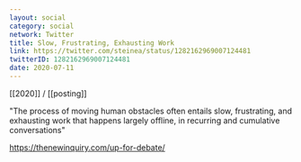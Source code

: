 ```yaml
---
layout: social
category: social
network: Twitter
title: Slow, Frustrating, Exhausting Work
link: https://twitter.com/steinea/status/1282162969007124481
twitterID: 1282162969007124481
date: 2020-07-11
---
```


[[2020]] / [[posting]]

"The process of moving human obstacles often entails slow, frustrating, and exhausting work that happens largely offline, in recurring and cumulative conversations"

<https://thenewinquiry.com/up-for-debate/>
